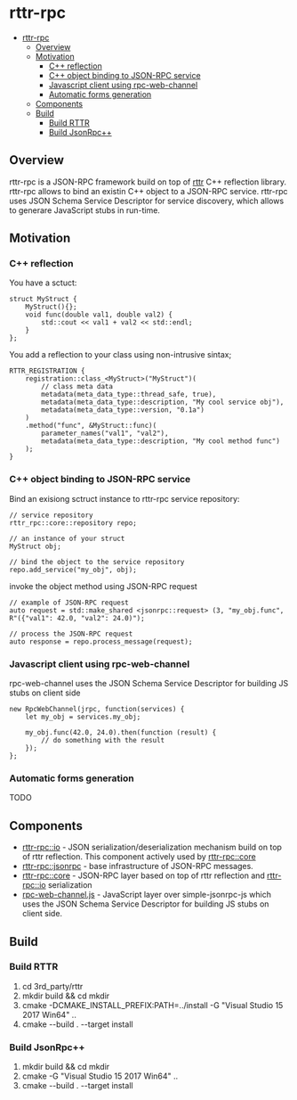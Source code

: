 # rttr-rpc
- [rttr-rpc](#rttr-rpc)
  - [Overview](#overview)
  - [Motivation](#motivation)
    - [C++ reflection](#c-reflection)
    - [C++ object binding to JSON-RPC service](#c-object-binding-to-json-rpc-service)
    - [Javascript client using rpc-web-channel](#javascript-client-using-rpc-web-channel)
    - [Automatic forms generation](#automatic-forms-generation)
  - [Components](#components)
  - [Build](#build)
    - [Build RTTR](#build-rttr)
    - [Build JsonRpc++](#build-jsonrpc)


## Overview

rttr-rpc is a JSON-RPC framework build on top of [rttr](http://rttr.org) C++ reflection library. 
rttr-rpc allows to bind an existin C++ object to a JSON-RPC service. 
rttr-rpc uses JSON Schema Service Descriptor for service discovery, which allows to generare JavaScript stubs in run-time.

## Motivation

### C++ reflection
You have a sctuct:
~~~~~~~~~~~
struct MyStruct {
    MyStruct(){};
    void func(double val1, double val2) {
        std::cout << val1 + val2 << std::endl;
    }
};
~~~~~~~~~~~
You add a reflection to your class using non-intrusive sintax;
~~~~~~~~~~~
RTTR_REGISTRATION {
    registration::class_<MyStruct>("MyStruct")(
        // class meta data
        metadata(meta_data_type::thread_safe, true), 
        metadata(meta_data_type::description, "My cool service obj"), 
        metadata(meta_data_type::version, "0.1a")
    )
    .method("func", &MyStruct::func)(
        parameter_names("val1", "val2"), 
        metadata(meta_data_type::description, "My cool method func")
    );
}
~~~~~~~~~~~
### C++ object binding to JSON-RPC service
Bind an exisiong sctruct instance to rttr-rpc service repository:
~~~~~~~~~~~
// service repository
rttr_rpc::core::repository repo;

// an instance of your struct
MyStruct obj;

// bind the object to the service repository
repo.add_service("my_obj", obj);
~~~~~~~~~~~

invoke the object method using JSON-RPC request
~~~~~~~~~~~
// example of JSON-RPC request
auto request = std::make_shared <jsonrpc::request> (3, "my_obj.func", R"({"val1": 42.0, "val2": 24.0)");

// process the JSON-RPC request
auto response = repo.process_message(request);
~~~~~~~~~~~
### Javascript client using rpc-web-channel
rpc-web-channel uses the JSON Schema Service Descriptor for building JS stubs on client side
~~~~~~~~~~~
new RpcWebChannel(jrpc, function(services) {
    let my_obj = services.my_obj;

    my_obj.func(42.0, 24.0).then(function (result) {
        // do something with the result
    });
};
~~~~~~~~~~~
### Automatic forms generation
TODO

## Components

* [rttr-rpc::io](https://github.com/kdeyev/rttr-rpc/src/io) - JSON serialization/deserialization mechanism build on top of rttr reflection. This component actively used by [rttr-rpc::core](https://github.com/kdeyev/rttr-rpc/src/core)
* [rttr-rpc::jsonrpc](https://github.com/kdeyev/rttr-rpc/src/jsonrpc) - base infrastructure of JSON-RPC messages.
 * [rttr-rpc::core](https://github.com/kdeyev/rttr-rpc/src/core) - JSON-RPC layer based on top of rttr reflection and [rttr-rpc::io](https://github.com/kdeyev/rttr-rpc/src/io) serialization 
* [rpc-web-channel.js](https://github.com/kdeyev/rpc-web-channel) - JavaScript layer over simple-jsonrpc-js which uses the JSON Schema Service Descriptor for building JS stubs on client side. 

## Build
### Build RTTR 
1. cd 3rd_party/rttr
2. mkdir build && cd mkdir
3. cmake -DCMAKE_INSTALL_PREFIX:PATH=../install -G "Visual Studio 15 2017 Win64" ..
4. cmake --build . --target install

### Build JsonRpc++
1. mkdir build && cd mkdir
2. cmake -G "Visual Studio 15 2017 Win64" ..
3. cmake --build . --target install

